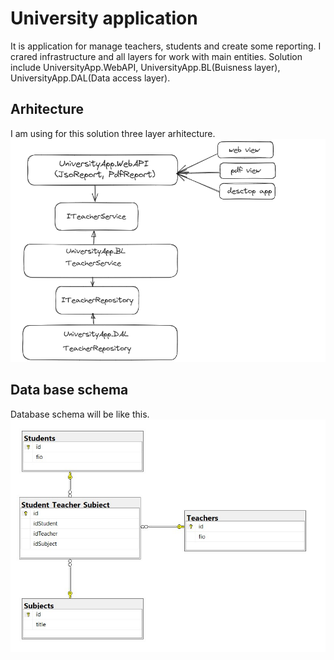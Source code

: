 # University application
It is application for manage teachers, students and create some reporting.
I crared infrastructure and all layers for work with main entities.
Solution include UniversityApp.WebAPI, UniversityApp.BL(Buisness layer), UniversityApp.DAL(Data access layer).

## Arhitecture
I am using for this solution three layer arhitecture. 
<img title="a title" alt="Alt text" src="/img/Application architecture.png">

## Data base schema
Database schema will be like this. 
<img title="a title" alt="Alt text" src="/img/DbDiagram.jpg">
